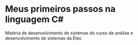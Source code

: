 
<h1>Meus primeiros passos na linguagem C#</h1>

<p>Matéria de desenvolvimento de sistemas do curso de análise e desenvolvimento de sistemas da Etec</p>

